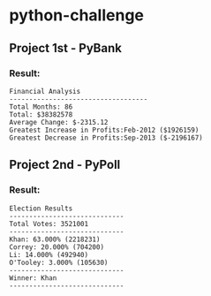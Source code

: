 # python-challenge

## Project 1st - PyBank
### Result:
```text
Financial Analysis
-----------------------------------
Total Months: 86
Total: $38382578
Average Change: $-2315.12
Greatest Increase in Profits:Feb-2012 ($1926159)
Greatest Decrease in Profits:Sep-2013 ($-2196167)
```
## Project 2nd - PyPoll
### Result:
 ```text
Election Results
-----------------------------
Total Votes: 3521001
-----------------------------
Khan: 63.000% (2218231)
Correy: 20.000% (704200)
Li: 14.000% (492940)
O'Tooley: 3.000% (105630)
-----------------------------
Winner: Khan
-----------------------------
```
